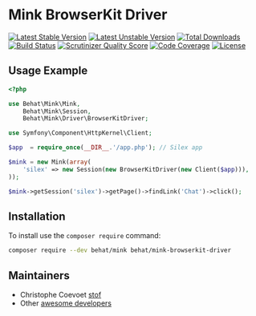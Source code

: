 Mink BrowserKit Driver
======================

[![Latest Stable Version](https://poser.pugx.org/behat/mink-browserkit-driver/v/stable.png)](https://packagist.org/packages/behat/mink-browserkit-driver)
[![Latest Unstable Version](https://poser.pugx.org/behat/mink-browserkit-driver/v/unstable.svg)](https://packagist.org/packages/behat/mink-browserkit-driver)
[![Total Downloads](https://poser.pugx.org/behat/mink-browserkit-driver/downloads.png)](https://packagist.org/packages/behat/mink-browserkit-driver)
[![Build Status](https://travis-ci.org/minkphp/MinkBrowserKitDriver.svg?branch=master)](https://travis-ci.org/minkphp/MinkBrowserKitDriver)
[![Scrutinizer Quality Score](https://scrutinizer-ci.com/g/minkphp/MinkBrowserKitDriver/badges/quality-score.png?b=master)](https://scrutinizer-ci.com/g/minkphp/MinkBrowserKitDriver/)
[![Code Coverage](https://scrutinizer-ci.com/g/minkphp/MinkBrowserKitDriver/badges/coverage.png?b=master)](https://scrutinizer-ci.com/g/minkphp/MinkBrowserKitDriver/)
[![License](https://poser.pugx.org/behat/mink-browserkit-driver/license.svg)](https://packagist.org/packages/behat/mink-browserkit-driver)

Usage Example
-------------

``` php
<?php

use Behat\Mink\Mink,
    Behat\Mink\Session,
    Behat\Mink\Driver\BrowserKitDriver;

use Symfony\Component\HttpKernel\Client;

$app  = require_once(__DIR__.'/app.php'); // Silex app

$mink = new Mink(array(
    'silex' => new Session(new BrowserKitDriver(new Client($app))),
));

$mink->getSession('silex')->getPage()->findLink('Chat')->click();
```

Installation
------------

To install use the `composer require` command:

```bash
composer require --dev behat/mink behat/mink-browserkit-driver
```

Maintainers
-----------

* Christophe Coevoet [stof](https://github.com/stof)
* Other [awesome developers](https://github.com/minkphp/MinkBrowserKitDriver/graphs/contributors)
